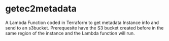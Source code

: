 # getec2metadata
A Lambda Function coded in Terraform to get metadata Instance info and send to an s3bucket. Prerequesite have the S3 bucket created before in the same region of the instance and the Lambda function will run.
